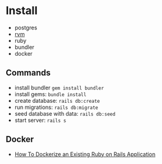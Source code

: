# Install
- postgres
- [rvm](https://rvm.io/)
- ruby
- bundler
- docker

## Commands
- install bundler `gem install bundler`
- install gems: `bundle install`
- create database: `rails db:create`
- run migrations: `rails db:migrate`
- seed database with data: `rails db:seed`
- start server: `rails s`

## Docker
- [How To Dockerize an Existing Ruby on Rails Application](https://towardsdatascience.com/how-to-dockerize-an-existing-ruby-on-rails-application-3eb6d16ec392)
